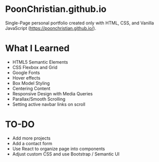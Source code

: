 # PoonChristian.github.io

Single-Page personal portfolio created only with HTML, CSS, and Vanilla JavaScript (https://poonchristian.github.io/).

# What I Learned

* HTML5 Semantic Elements
* CSS Flexbox and Grid
* Google Fonts
* Hover effects
* Box Model Styling
* Centering Content
* Responsive Design with Media Queries
* Parallax/Smooth Scrolling
* Setting active navbar links on scroll

# TO-DO

* Add more projects
* Add a contact form
* Use React to organize page into components
* Adjust custom CSS and use Bootstrap / Semantic UI